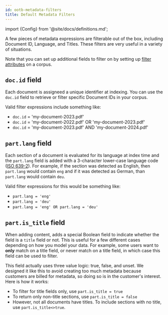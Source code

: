 ```yaml
---
id: ootb-metadata-filters
title: Default Metadata Filters
---
```


import {Config} from '@site/docs/definitions.md';

A few pieces of metadata expressions are filterable out of the box, including 
Document ID, Language, and Titles. These filters are very useful in a variety 
of situations.

Note that you can set up additional fields to filter on by setting up
[filter attributes](/docs/api-reference/admin-apis/create-corpus#filter-attribute) on a
corpus.


## `doc.id` field

Each document is assigneed a unique identifier at indexing. You can use the 
`doc.id` field to retrieve or filter specific Document IDs in your corpus.

Valid filter expressions include something like:

* `doc.id` = 'my-document-2023.pdf'
* `doc.id` = 'my-document-2022.pdf' OR 'my-document-2023.pdf'
* `doc.id` = 'my-document-2023.pdf' AND 'my-document-2024.pdf'


## `part.lang` field

Each section of a document is evaluated for its language at index time and the
`part.lang` field is added with a 3-character lower-case language code
([ISO 639-2](https://en.wikipedia.org/wiki/List_of_ISO_639-2_codes)).  For
example, if the section was detected as English, then `part.lang` would contain
`eng` and if it was detected as German, than `part.lang` would contain `deu`.

Valid filter expressions for this would be something like:
* `part.lang = 'eng'`
* `part.lang = 'deu'`
* `part.lang = 'eng' OR part.lang = 'deu'`

## `part.is_title` field

When adding content, <Config v="names.product"/> adds a special Boolean
field to indicate whether the field is a `title` field or not. This is useful
for a few different cases depending on how you model your data. For example,
some users want to **only** match on a title field, or never match on a title field,
in which case this field can be used to filter.

This field actually uses three value logic: true, false, and unset. We 
designed it like this to avoid creating too much metadata because customers 
are billed for metadata, so doing so is in the customer's interest. Here is 
how it works:

* To filter for title fields only, use `part.is_title = true`
* To return only non-title sections, use `part.is_title = false` 
* However, not all documents have titles. To include sections with no title, 
  use `part.is_title<>true`.

